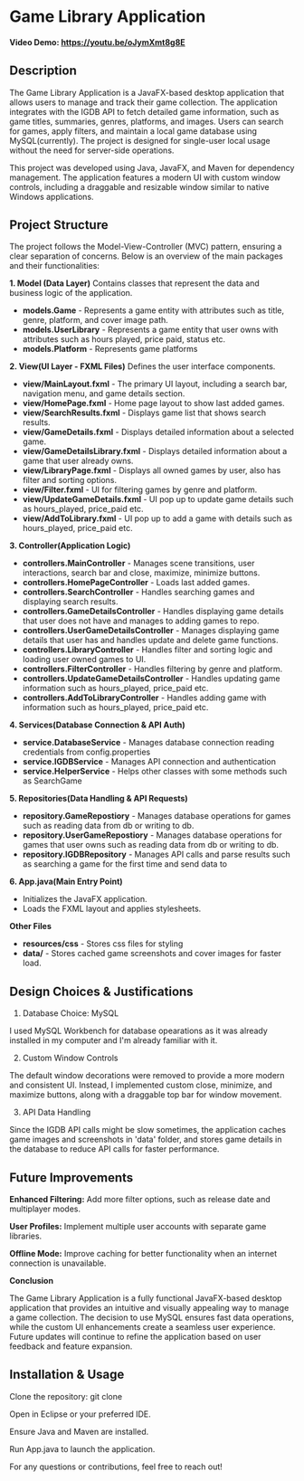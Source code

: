 # Game Library Application
#### Video Demo:  https://youtu.be/oJymXmt8g8E
## Description

The Game Library Application is a JavaFX-based desktop application that allows users to manage and track their game collection. The application integrates with the IGDB API to fetch detailed game information, such as game titles, summaries, genres, platforms, and images. Users can search for games, apply filters, and maintain a local game database using MySQL(currently). The project is designed for single-user local usage without the need for server-side operations.

This project was developed using Java, JavaFX, and Maven for dependency management. The application features a modern UI with custom window controls, including a draggable and resizable window similar to native Windows applications.

## Project Structure

The project follows the Model-View-Controller (MVC) pattern, ensuring a clear separation of concerns. Below is an overview of the main packages and their functionalities:


**1. Model (Data Layer)**
Contains classes that represent the data and business logic of the application.

- **models.Game** - Represents a game entity with attributes such as title, genre, platform, and cover image path.
- **models.UserLibrary** - Represents a game entity that user owns with attributes such as hours played, price paid, status etc.
- **models.Platform** - Represents game platforms


**2. View(UI Layer - FXML Files)**
Defines the user interface components.

- **view/MainLayout.fxml** - The primary UI layout, including a search bar, navigation menu, and game details section.
- **view/HomePage.fxml** - Home page layout to show last added games.
- **view/SearchResults.fxml** - Displays game list that shows search results.
- **view/GameDetails.fxml** - Displays detailed information about a selected game.
- **view/GameDetailsLibrary.fxml** - Displays detailed information about a game that user already owns.
- **view/LibraryPage.fxml** - Displays all owned games by user, also has filter and sorting options.
- **view/Filter.fxml** - UI for filtering games by genre and platform.
- **view/UpdateGameDetails.fxml** - UI pop up to update game details such as hours_played, price_paid etc.
- **view/AddToLibrary.fxml** - UI pop up to add a game with details such as hours_played, price_paid etc.


**3. Controller(Application Logic)**

- **controllers.MainController** - Manages scene transitions, user interactions, search bar and close, maximize, minimize buttons.
- **controllers.HomePageController** - Loads last added games.
- **controllers.SearchController** - Handles searching games and displaying search results.
- **controllers.GameDetailsController** - Handles displaying game details that user does not have and manages to adding games to repo.
- **controllers.UserGameDetailsController** - Manages displaying game details that user has and handles update and delete game functions.
- **controllers.LibraryController** - Handles filter and sorting logic and loading user owned games to UI.
- **controllers.FilterController** - Handles filtering by genre and platform.
- **controllers.UpdateGameDetailsController** - Handles updating game information such as hours_played, price_paid etc.
- **controllers.AddToLibraryController** - Handles adding game with information such as hours_played, price_paid etc.


**4. Services(Database Connection & API Auth)**

- **service.DatabaseService** - Manages database connection reading credentials from config.properties
- **service.IGDBService** - Manages API connection and authentication
- **service.HelperService** - Helps other classes with some methods such as SearchGame



**5. Repositories(Data Handling & API Requests)**

- **repository.GameRepostiory** - Manages database operations for games such as reading data from db or writing to db.
- **repository.UserGameRepostiory** - Manages database operations for games that user owns such as reading data from db or writing to db.
- **repository.IGDBRepository** - Manages API calls and parse results such as searching a game for the first time and send data to


**6. App.java(Main Entry Point)**

- Initializes the JavaFX application.
- Loads the FXML layout and applies stylesheets.


**Other Files**

- **resources/css** - Stores css files for styling
- **data/** - Stores cached game screenshots and cover images for faster load.


## Design Choices & Justifications

1. Database Choice: MySQL

I used MySQL Workbench for database opearations as it was already installed in my computer and I'm already familiar with it.

2. Custom Window Controls

The default window decorations were removed to provide a more modern and consistent UI. Instead, I implemented custom close, minimize, and maximize buttons, along with a draggable top bar for window movement.

3. API Data Handling

Since the IGDB API calls might be slow sometimes, the application caches game images and screenshots in 'data' folder, and stores game details in the database to reduce API calls for faster performance.


## Future Improvements

**Enhanced Filtering:** Add more filter options, such as release date and multiplayer modes.

**User Profiles:** Implement multiple user accounts with separate game libraries.

**Offline Mode:** Improve caching for better functionality when an internet connection is unavailable.


**Conclusion**

The Game Library Application is a fully functional JavaFX-based desktop application that provides an intuitive and visually appealing way to manage a game collection. The decision to use MySQL ensures fast data operations, while the custom UI enhancements create a seamless user experience. Future updates will continue to refine the application based on user feedback and feature expansion.

## Installation & Usage

Clone the repository: git clone <repo-url>

Open in Eclipse or your preferred IDE.

Ensure Java and Maven are installed.

Run App.java to launch the application.

For any questions or contributions, feel free to reach out!
